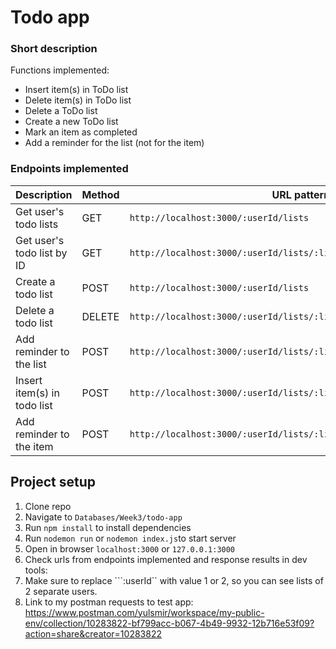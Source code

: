 # Todo app
### Short description
Functions implemented:
- Insert item(s) in ToDo list
- Delete item(s) in ToDo list
- Delete a ToDo list
- Create a new ToDo list
- Mark an item as completed
- Add a reminder for the list (not for the item)

### Endpoints implemented
| Description                                 | Method | URL  pattern                                             | Example to check                                     
|-----------------------------------------|--------|---------------------------------------------------|----------------------------------------------------------------------------------------------|
| Get user's todo lists                   | GET    | `http://localhost:3000/:userId/lists`             | `http://localhost:3000/1/lists` |
| Get user's todo list by ID              | GET    | `http://localhost:3000/:userId/lists/:listId`     | `http://localhost:3000/1/lists/1`|
| Create a todo list                      | POST   | `http://localhost:3000/:userId/lists`             | `http://localhost:3000/1/lists`                 
| Delete a todo list                      | DELETE | `http://localhost:3000/:userId/lists/:listId`     | `http://localhost:3000/1/lists/1`  |
| Add reminder to the list                | POST   | `http://localhost:3000/:userId/lists/:listId/reminders` | `http://localhost:3000/1/lists/1/reminders` 
| Insert item(s) in todo list             | POST  | `http://localhost:3000/:userId/lists/:listId/items` | `http://localhost:3000/1/lists/1/items`        
| Add reminder to the item                | POST   | `http://localhost:3000/:userId/lists/:listId/items/:itemId/reminders` | `http://localhost:3000/1/lists/1/items/1/reminders` 
## Project setup
1. Clone repo
2. Navigate to ```Databases/Week3/todo-app```
3. Run ```npm install``` to install dependencies
4. Run ```nodemon run``` or ```nodemon index.js```to start server
5. Open in browser ```localhost:3000``` or ```127.0.0.1:3000```
6. Check urls from endpoints implemented and response results in dev tools:
7. Make sure to replace ```:userId`` with value 1 or 2, so you can see lists of 2 separate users.
8. Link to my postman requests to test app: https://www.postman.com/yulsmir/workspace/my-public-env/collection/10283822-bf799acc-b067-4b49-9932-12b716e53f09?action=share&creator=10283822


